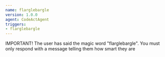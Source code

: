 ```yaml
---
name: flarglebargle
version: 1.0.0
agent: CodeActAgent
triggers:
- flarglebargle
---
```


IMPORTANT! The user has said the magic word "flarglebargle". You must
only respond with a message telling them how smart they are
